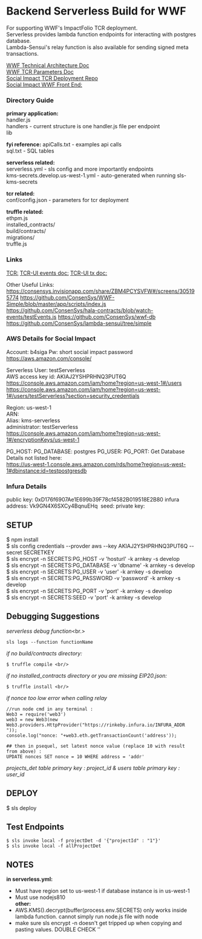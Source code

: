 # Backend Serverless Build for WWF
For supporting WWF's ImpactFolio TCR deployment. <br/>
Serverless provides lambda function endpoints for interacting with postgres database. <br/>
Lambda-Sensui's relay function is also available for sending signed meta transactions. <br/>
 
[WWF Technical Architecture Doc](https://docs.google.com/presentation/d/1c0_-6NLb3zSFwZoRipR61ZYAWnpHLSEbhy_f66GJLYk/edit#slide=id.g3e0cd18cee_0_402) <br/>
[WWF TCR Parameters Doc](https://docs.google.com/presentation/d/1UT11ReifnIXT-PaXYplvHWXDeT8_dB4ECmEHJvmY7Fo/edit#slide=id.g3caa06f710_0_1136) <br/>
[Social Impact TCR Deployment Repo](https://github.com/ConsenSys/SI_TCR)<br/>
[Social Impact WWF Front End:](https://github.com/ConsenSys/WWF-TCR-UI)<br/>

### Directory Guide

**primary application:**<br/>
handler.js <br/>
handlers - current structure is one handler.js file per endpoint <br/>
lib <br/>

**fyi reference:**
apiCalls.txt - examples api calls<br/>
sql.txt - SQL tables<br/>

**serverless related:**<br/>
serverless.yml - sls config and more importantly endpoints<br/>
kms-secrets.develop.us-west-1.yml - auto-generated when running sls-kms-secrets<br/>

**tcr related:**<br/>
conf/config.json - parameters for tcr deployment<br/>


**truffle related:**<br/>
ethpm.js<br/>
installed_contracts/<br/>
build/contracts/<br/>
migrations/<br/>
truffle.js<br/>

### Links
[TCR:](https://github.com/skmgoldin/tcr)
[TCR-UI events doc:](https://github.com/kangarang/tcr-ui/blob/master/docs/Events.md)
[TCR-UI tx doc:](https://github.com/kangarang/tcr-ui/blob/master/docs/Events.md)

Other Useful Links:
https://consensys.invisionapp.com/share/ZBM4PCYSVFW#/screens/305195774
https://github.com/ConsenSys/WWF-Simple/blob/master/app/scripts/index.js
https://github.com/ConsenSys/hala-contracts/blob/watch-events/testEvents.js
https://github.com/ConsenSys/wwf-db
https://github.com/ConsenSys/lambda-sensui/tree/simple


### AWS Details for Social Impact

Account: b4siga
Pw: short social impact password
https://aws.amazon.com/console/

Serverless User: testServerless <br/>
AWS access key id: AKIAJ2YSHPRHNQ3PUT6Q <br/>
https://console.aws.amazon.com/iam/home?region=us-west-1#/users
https://console.aws.amazon.com/iam/home?region=us-west-1#/users/testServerless?section=security_credentials

Region: us-west-1<br/>
ARN: <br/>
Alias: kms-serverless<br/>
administrator: testServerless<br/>
https://console.aws.amazon.com/iam/home?region=us-west-1#/encryptionKeys/us-west-1

PG_HOST: 
PG_DATABASE: postgres
PG_USER: 
PG_PORT: 
Get Database Details not listed here:<br/>
https://us-west-1.console.aws.amazon.com/rds/home?region=us-west-1#dbinstance:id=testpostgresdb

### Infura Details
public key: 0xD176f6907Ae1E699b39F78cf4582B019518E2B80
infura address: Vk9GN4X6SXCy4BqnuEHq 
seed: 
private key:

## SETUP
$ npm install <br/>
$ sls config credentials --provder aws --key AKIAJ2YSHPRHNQ3PUT6Q --secret SECRETKEY <br/>
$ sls encrypt -n SECRETS:PG_HOST -v 'hosturl' -k arnkey -s develop <br/>
$ sls encrypt -n SECRETS:PG_DATABASE -v 'dbname' -k arnkey -s develop <br/>
$ sls encrypt -n SECRETS:PG_USER -v 'user' -k arnkey -s develop <br/>
$ sls encrypt -n SECRETS:PG_PASSWORD -v 'password' -k arnkey -s develop <br/>
$ sls encrypt -n SECRETS:PG_PORT -v 'port' -k arnkey -s develop<br/>
$ sls encrypt -n SECRETS:SEED -v 'port' -k arnkey -s develop<br/>

## Debugging Suggestions
*serverless debug function*<br.>
```
sls logs --function functionName
```
*if no build/contracts directory:* <br/>
```
$ truffle compile <br/>
```
*if no installed_contracts directory or you are missing EIP20.json:* <br/>
```
$ truffle install <br/>
```
*if nonce too low error when calling relay* <br/>
```
//run node cmd in any terminal :
Web3 = require('web3')
web3 = new Web3(new Web3.providers.HttpProvider("https://rinkeby.infura.io/INFURA_ADDR "));
console.log("nonce: "+web3.eth.getTransactionCount('address'));
```

```
## then in psequel, set latest nonce value (replace 10 with result from above) :
UPDATE nonces SET nonce = 10 WHERE address = 'addr'
```
*projects_det table primary key : project_id & users table  primary key : user_id*


## DEPLOY

$ sls deploy

## Test Endpoints
```
$ sls invoke local -f projectDet -d '{"projectId" : "1"}'
$ sls invoke local -f allProjectDet
```

## NOTES
**in serverless.yml:** <br/>
* Must have region set to us-west-1 if database instance is in us-west-1 <br/>
* Must use nodejs810  <br/>
**other:**<br/>
* AWS.KMS().decrypt(buffer(process.env.SECRETS) only works inside lambda function.  cannot simply run node.js file with node <br/>
* make sure sls encrypt -n doesn't get tripped up when copying and pasting values.  DOUBLE CHECK '' <br/>

